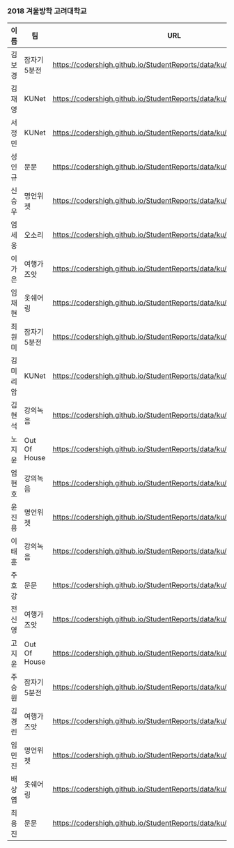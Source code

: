 ### 2018 겨울방학 고려대학교

| 이름     | 팀           | URL                                                          |
| -------- | ------------ | ------------------------------------------------------------ |
| 김보경   | 잠자기5분전  | <https://codershigh.github.io/StudentReports/data/ku/18_01/01/index.html> |
| 김재영   | KUNet        | <https://codershigh.github.io/StudentReports/data/ku/18_01/02/index.html> |
| 서정민   | KUNet        | <https://codershigh.github.io/StudentReports/data/ku/18_01/03/index.html> |
| 성인규   | 문문         | <https://codershigh.github.io/StudentReports/data/ku/18_01/04/index.html> |
| 신승우   | 명언위젯     | <https://codershigh.github.io/StudentReports/data/ku/18_01/05/index.html> |
| 엄세웅   | 오소리       | <https://codershigh.github.io/StudentReports/data/ku/18_01/06/index.html> |
| 이가은   | 여행가즈앗   | <https://codershigh.github.io/StudentReports/data/ku/18_01/07/index.html> |
| 임채현   | 옷쉐어링     | <https://codershigh.github.io/StudentReports/data/ku/18_01/08/index.html> |
| 최원미   | 잠자기5분전  | <https://codershigh.github.io/StudentReports/data/ku/18_01/09/index.html> |
| 김미리암 | KUNet        | <https://codershigh.github.io/StudentReports/data/ku/18_01/10/index.html> |
| 김현석   | 강의녹음     | <https://codershigh.github.io/StudentReports/data/ku/18_01/11/index.html> |
| 노지윤   | Out Of House | <https://codershigh.github.io/StudentReports/data/ku/18_01/12/index.html> |
| 엄현호   | 강의녹음     | <https://codershigh.github.io/StudentReports/data/ku/18_01/13/index.html> |
| 윤진용   | 명언위젯     | <https://codershigh.github.io/StudentReports/data/ku/18_01/14/index.html> |
| 이태훈   | 강의녹음     | <https://codershigh.github.io/StudentReports/data/ku/18_01/15/index.html> |
| 주호강   | 문문         | <https://codershigh.github.io/StudentReports/data/ku/18_01/16/index.html> |
| 전신영   | 여행가즈앗   | <https://codershigh.github.io/StudentReports/data/ku/18_01/17/index.html> |
| 고지윤   | Out Of House | <https://codershigh.github.io/StudentReports/data/ku/18_01/18/index.html> |
| 주승원   | 잠자기5분전  | <https://codershigh.github.io/StudentReports/data/ku/18_01/19/index.html> |
| 김경린   | 여행가즈앗   | <https://codershigh.github.io/StudentReports/data/ku/18_01/20/index.html> |
| 임민진   | 명언위젯     | <https://codershigh.github.io/StudentReports/data/ku/18_01/21/index.html> |
| 배상엽   | 옷쉐어링     | <https://codershigh.github.io/StudentReports/data/ku/18_01/22/index.html> |
| 최용진   | 문문         | <https://codershigh.github.io/StudentReports/data/ku/18_01/23/index.html> |